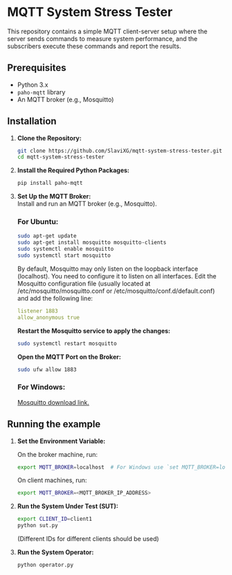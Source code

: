 # MQTT System Stress Tester

This repository contains a simple MQTT client-server setup where the server sends commands to measure system performance, and the subscribers execute these commands and report the results.

## Prerequisites

- Python 3.x
- `paho-mqtt` library
- An MQTT broker (e.g., Mosquitto)

## Installation

1. **Clone the Repository:**
   ```bash
   git clone https://github.com/SlaviXG/mqtt-system-stress-tester.git
   cd mqtt-system-stress-tester
   ```

2. **Install the Required Python Packages:**
   ```bash
   pip install paho-mqtt
   ```
   
3. **Set Up the MQTT Broker:** <br>
   Install and run an MQTT broker (e.g., Mosquitto).
   
   ### For Ubuntu: 
   ```bash
   sudo apt-get update
   sudo apt-get install mosquitto mosquitto-clients
   sudo systemctl enable mosquitto
   sudo systemctl start mosquitto
   ```
   
   By default, Mosquitto may only listen on the loopback interface (localhost). You need to configure it to listen on all interfaces.
   Edit the Mosquitto configuration file (usually located at /etc/mosquitto/mosquitto.conf or /etc/mosquitto/conf.d/default.conf) and add the following line:
   ```yaml
   listener 1883
   allow_anonymous true
   ```

   **Restart the Mosquitto service to apply the changes:**
   ```bash
   sudo systemctl restart mosquitto
   ```   
   
   **Open the MQTT Port on the Broker:**
   ```bash
   sudo ufw allow 1883
   ```
   
   ### For Windows:

   [Mosquitto download link.](https://mosquitto.org/download/)

## Running the example
1. **Set the Environment Variable:**

   On the broker machine, run:
   ```bash
   export MQTT_BROKER=localhost  # For Windows use `set MQTT_BROKER=localhost`
   ```
   
   On client machines, run:
   ```bash
   export MQTT_BROKER=<MQTT_BROKER_IP_ADDRESS>
   ```
   
2. **Run the System Under Test (SUT):**
   ```bash
   export CLIENT_ID=client1
   python sut.py
   ```
   (Different IDs for different clients should be used)   

3. **Run the System Operator:**
   ```bash
   python operator.py
   ```